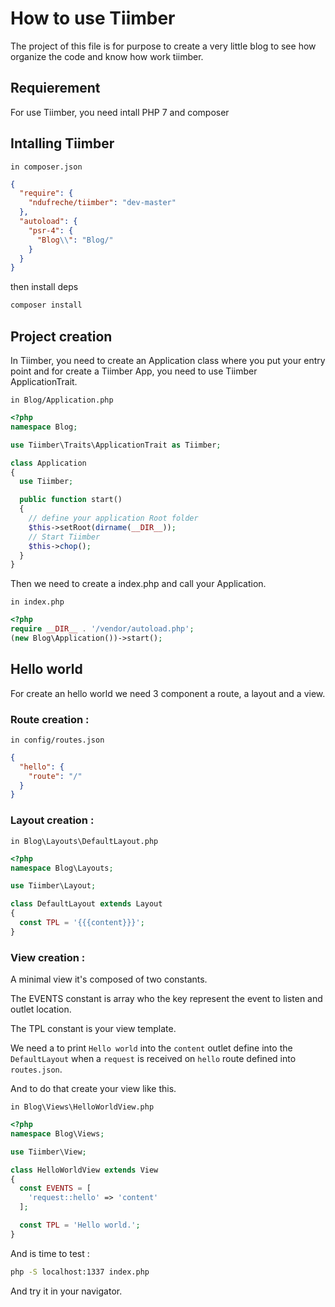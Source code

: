 # How to use Tiimber

The project of this file is for purpose to create a very little blog to see how organize the code and know how work tiimber.

## Requierement

For use Tiimber, you need intall PHP 7 and composer

## Intalling Tiimber

`in composer.json`

```json
{
  "require": {
    "ndufreche/tiimber": "dev-master"
  },
  "autoload": {
    "psr-4": {
      "Blog\\": "Blog/"
    }
  }
}
```

then install deps

```bash
composer install
```

## Project creation

In Tiimber, you need to create an Application class where you put your entry point and for create a Tiimber App, you need to use Tiimber ApplicationTrait.

`in Blog/Application.php`

```php
<?php
namespace Blog;

use Tiimber\Traits\ApplicationTrait as Tiimber;

class Application
{
  use Tiimber;

  public function start()
  {
    // define your application Root folder
    $this->setRoot(dirname(__DIR__));
    // Start Tiimber
    $this->chop();
  }
}

```

Then we need to create a index.php and call your Application.

`in index.php`

```php
<?php
require __DIR__ . '/vendor/autoload.php';
(new Blog\Application())->start();
```

## Hello world

For create an hello world we need 3 component a route, a layout and a view.

### Route creation :

`in config/routes.json`

```json
{
  "hello": {
    "route": "/"
  }
}

```

### Layout creation :

`in Blog\Layouts\DefaultLayout.php`

```php
<?php
namespace Blog\Layouts;

use Tiimber\Layout;

class DefaultLayout extends Layout
{
  const TPL = '{{{content}}}';
}
```

### View creation :

A minimal view it's composed of two constants.

The EVENTS constant is array who the key represent the event to listen and outlet location.

The TPL constant is your view template.

We need a to print `Hello world` into the `content` outlet define into the `DefaultLayout` when a `request` is received on `hello` route defined into `routes.json`.

And to do that create your view like this.

`in Blog\Views\HelloWorldView.php`

```php
<?php
namespace Blog\Views;

use Tiimber\View;

class HelloWorldView extends View
{
  const EVENTS = [
    'request::hello' => 'content'
  ];

  const TPL = 'Hello world.';
}
```

And is time to test :

```bash
php -S localhost:1337 index.php
```

And try it in your navigator.